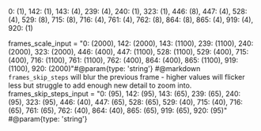 0: (1), 142: (1), 143: (4), 239: (4), 240: (1), 323: (1), 446: (8), 447: (4), 528: (4), 529: (8), 715: (8), 716: (4), 761: (4), 762: (8), 864: (8), 865: (4), 919: (4), 920: (1)


frames_scale_input =  "0: (2000), 142: (2000), 143: (1100), 239: (1100), 240: (2000), 323: (2000), 446: (400), 447: (1100), 528: (1100), 529: (400), 715: (400), 716: (1100), 761: (1100), 762: (400), 864: (400), 865: (1100), 919: (1100), 920: (2000)"#@param{type: 'string'}
#@markdown `frames_skip_steps` will blur the previous frame - higher values will flicker less but struggle to add enough new detail to zoom into.
frames_skip_steps_input = "0: (95), 142: (95), 143: (65), 239: (65), 240: (95), 323: (95), 446: (40), 447: (65), 528: (65), 529: (40), 715: (40), 716: (65), 761: (65), 762: (40), 864: (40), 865: (65), 919: (65), 920: (95)" #@param{type: 'string'}